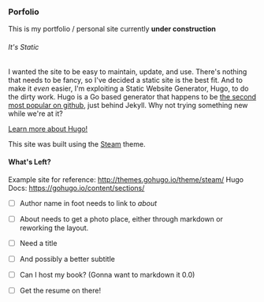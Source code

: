 ### Porfolio
This is my portfolio / personal site currently **under construction**

###### It's *Static*
I wanted the site to be easy to maintain, update, and use. There's nothing that needs to be fancy, so I've decided a static site is the best fit. And to make it *even* easier, I'm exploiting a Static Website Generator, Hugo, to do the dirty work. Hugo is a Go based generator that happens to be [the second most popular on github](https://www.staticgen.com/), just behind Jekyll. Why not trying something new while we're at it?

[Learn more about Hugo!](https://gohugo.io)

This site was built using the [Steam](https://github.com/digitalcraftsman/hugo-steam-theme) theme.

#### What's Left?
Example site for reference: http://themes.gohugo.io/theme/steam/
Hugo Docs: https://gohugo.io/content/sections/
- [ ] Author name in foot needs to link to *about*
- [ ] About needs to get a photo place, either through markdown or reworking the layout.
- [ ] Need a title
- [ ] And possibly a better subtitle
- [ ] Can I host my book? (Gonna want to markdown it 0.0)
- [ ] Get the resume on there!

